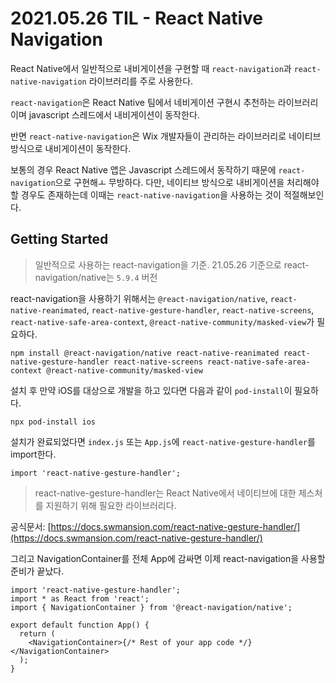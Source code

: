 # 2021.05.26 TIL - React Native Navigation

React Native에서 일반적으로 내비게이션을 구현할 때 `react-navigation`과 `react-native-navigation` 라이브러리를 주로 사용한다.

`react-navigation`은 React Native 팀에서 네비게이션 구현시 추천하는 라이브러리이며 javascript 스레드에서 내비게이션이 동작한다.

반면 `react-native-navigation`은 Wix 개발자들이 관리하는 라이브러리로 네이티브 방식으로 내비게이션이 동작한다.

보통의 경우 React Native 앱은 Javascript 스레드에서 동작하기 때문에 `react-navigation`으로 구현해ㅗ 무방하다. 다만, 네이티브 방식으로 내비게이션을 처리해야할 경우도 존재하는데 이때는 `react-native-navigation`을 사용하는 것이 적절해보인다.

## Getting Started

> 일반적으로 사용하는 react-navigation을 기준. 21.05.26 기준으로 react-navigation/native는 `5.9.4` 버전

react-navigation을 사용하기 위해서는 `@react-navigation/native`, `react-native-reanimated`, `react-native-gesture-handler`, `react-native-screens`, `react-native-safe-area-context`, `@react-native-community/masked-view`가 필요하다.

```text
npm install @react-navigation/native react-native-reanimated react-native-gesture-handler react-native-screens react-native-safe-area-context @react-native-community/masked-view
```

설치 후 만약 iOS를 대상으로 개발을 하고 있다면 다음과 같이 `pod-install`이 필요하다.

```text
npx pod-install ios
```

설치가 완료되었다면 `index.js` 또는 `App.js`에 `react-native-gesture-handler`를 import한다.

```text
import 'react-native-gesture-handler';
```

> react-native-gesture-handler는 React Native에서 네이티브에 대한 제스처를 지원하기 위해 필요한 라이브러리다.

공식문서: [https://docs.swmansion.com/react-native-gesture-handler/](https://docs.swmansion.com/react-native-gesture-handler/)

그리고 NavigationContainer를 전체 App에 감싸면 이제 react-navigation을 사용할 준비가 끝났다.

```text
import 'react-native-gesture-handler';
import * as React from 'react';
import { NavigationContainer } from '@react-navigation/native';

export default function App() {
  return (
    <NavigationContainer>{/* Rest of your app code */}</NavigationContainer>
  );
}
```


